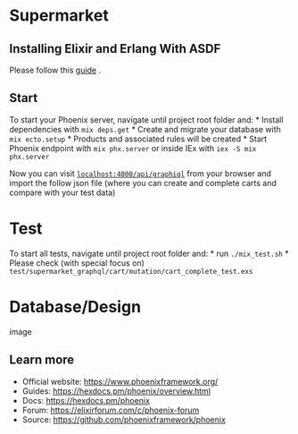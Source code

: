 # Supermarket

## Installing Elixir and Erlang With ASDF

Please follow this [guide](https://www.pluralsight.com/guides/installing-elixir-erlang-with-asdf) .

## Start

To start your Phoenix server, navigate until project root folder and:
    * Install dependencies with `mix deps.get`
    * Create and migrate your database with `mix ecto.setup`
      * Products and associated rules will be created
    * Start Phoenix endpoint with `mix phx.server` or inside IEx with `iex -S mix phx.server`

Now you can visit [`localhost:4000/api/graphiql`](http://localhost:4000/api/graphiql) from your browser and
import the follow json file (where you can create and complete carts and compare with your test data)

# Test

To start all tests, navigate until project root folder and:
    * run `./mix_test.sh`
      * Please check (with special focus on) `test/supermarket_graphql/cart/mutation/cart_complete_test.exs`

# Database/Design

image

## Learn more

  * Official website: https://www.phoenixframework.org/
  * Guides: https://hexdocs.pm/phoenix/overview.html
  * Docs: https://hexdocs.pm/phoenix
  * Forum: https://elixirforum.com/c/phoenix-forum
  * Source: https://github.com/phoenixframework/phoenix
